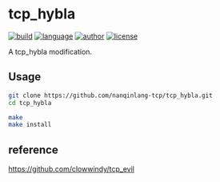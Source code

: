 # tcp_hybla
[![build](https://github.com/nanqinlang/SVG/blob/master/build%20passing.svg)](https://github.com/nanqinlang-tcp/tcp_hybla)
[![language](https://github.com/nanqinlang/SVG/blob/master/language-c-blue.svg)](https://github.com/nanqinlang-tcp/tcp_hybla)
[![author](https://github.com/nanqinlang/SVG/blob/master/author-nanqinlang-lightgrey.svg)](https://github.com/nanqinlang-tcp/tcp_hybla)
[![license](https://github.com/nanqinlang/SVG/blob/master/license-GPLv3-orange.svg)](https://github.com/nanqinlang-tcp/tcp_hybla)

A tcp_hybla modification.

## Usage
```bash
git clone https://github.com/nanqinlang-tcp/tcp_hybla.git
cd tcp_hybla

make
make install
```

## reference
https://github.com/clowwindy/tcp_evil